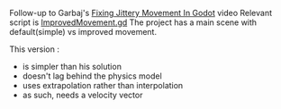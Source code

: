 Follow-up to Garbaj's [Fixing Jittery Movement In Godot](https://www.youtube.com/watch?v=pqrD3B75yKo "link to video") video
Relevant script is [ImprovedMovement.gd](https://github.com/Lcbx/Godot_SmoothMovement/blob/master/ImprovedMovement.gd "link to script")
The project has a main scene with default(simple) vs improved movement.
  
This version :
* is simpler than his solution
* doesn't lag behind the physics model
* uses extrapolation rather than interpolation
* as such, needs a velocity vector

